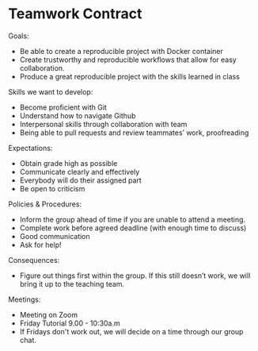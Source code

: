 # Teamwork Contract

Goals: 
- Be able to create a reproducible project with Docker container 
- Create trustworthy and reproducible workflows that allow for easy collaboration.  
- Produce a great reproducible project with the skills learned in class 

Skills we want to develop:	
- Become proficient with Git
- Understand how to navigate Github
- Interpersonal skills through collaboration with team
- Being able to pull requests and review teammates’ work, proofreading

Expectations:
- Obtain grade high as possible	
- Communicate clearly and effectively	
- Everybody will do their assigned part
- Be open to criticism										

Policies & Procedures:	
- Inform the group ahead of time if you are unable to attend a meeting.	
- Complete work before agreed deadline (with enough time to discuss)	
- Good communication 
- Ask for help!				

Consequences:
- Figure out things first within the group. If this still doesn’t work, we will bring it up to the teaching team. 

Meetings:
- Meeting on Zoom
- Friday Tutorial 9.00 - 10:30a.m
- If Fridays don't work out, we will decide on a time through our group chat. 
